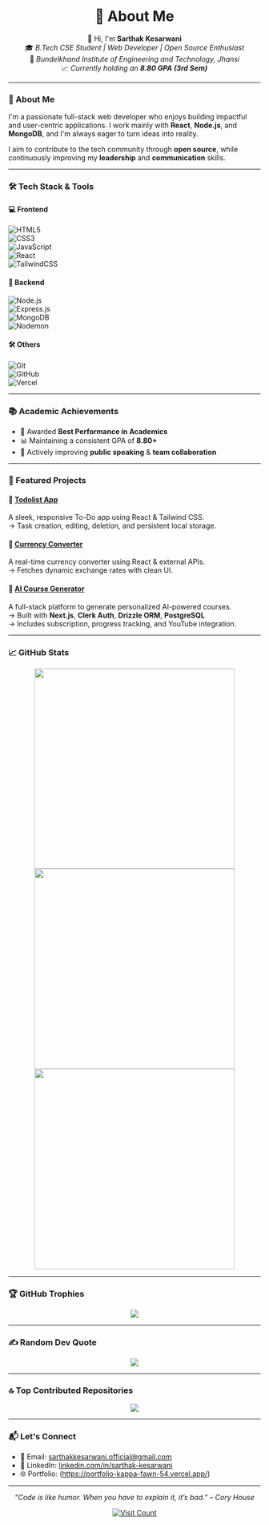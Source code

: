 <h1 align="center">💫 About Me</h1>

<p align="center">
  👋 Hi, I'm <strong>Sarthak Kesarwani</strong><br>
  🎓 <em>B.Tech CSE Student | Web Developer | Open Source Enthusiast</em><br>
  📍 <em>Bundelkhand Institute of Engineering and Technology, Jhansi</em><br>
  📈 <em>Currently holding an <strong>8.80 GPA (3rd Sem)</strong></em>
</p>

---

### 🚀 About Me

I'm a passionate full-stack web developer who enjoys building impactful and user-centric applications. I work mainly with **React**, **Node.js**, and **MongoDB**, and I'm always eager to turn ideas into reality.

I aim to contribute to the tech community through **open source**, while continuously improving my **leadership** and **communication** skills.

---

### 🛠️ Tech Stack & Tools

#### 💻 Frontend  
![HTML5](https://img.shields.io/badge/HTML5-E34F26?style=flat&logo=html5&logoColor=white)  
![CSS3](https://img.shields.io/badge/CSS3-1572B6?style=flat&logo=css3&logoColor=white)  
![JavaScript](https://img.shields.io/badge/JavaScript-F7DF1E?style=flat&logo=javascript&logoColor=black)  
![React](https://img.shields.io/badge/React-20232a?style=flat&logo=react&logoColor=61dafb)  
![TailwindCSS](https://img.shields.io/badge/Tailwind_CSS-38B2AC?style=flat&logo=tailwind-css&logoColor=white)

#### 🧩 Backend  
![Node.js](https://img.shields.io/badge/Node.js-339933?style=flat&logo=node.js&logoColor=white)  
![Express.js](https://img.shields.io/badge/Express.js-000000?style=flat&logo=express&logoColor=white)  
![MongoDB](https://img.shields.io/badge/MongoDB-4EA94B?style=flat&logo=mongodb&logoColor=white)  
![Nodemon](https://img.shields.io/badge/NODEMON-%23323330.svg?style=flat&logo=nodemon&logoColor=%BBDEAD)

#### 🛠 Others  
![Git](https://img.shields.io/badge/Git-F05032?style=flat&logo=git&logoColor=white)  
![GitHub](https://img.shields.io/badge/GitHub-181717?style=flat&logo=github&logoColor=white)  
![Vercel](https://img.shields.io/badge/Vercel-000000?style=flat&logo=vercel&logoColor=white)

---

### 📚 Academic Achievements

- 🏅 Awarded **Best Performance in Academics**
- 📊 Maintaining a consistent GPA of **8.80+**
- 🎤 Actively improving **public speaking** & **team collaboration**

---

### 🌟 Featured Projects

#### 📘 [Todolist App](https://github.com/Mighty-Sarthak-07/Todolist)
A sleek, responsive To-Do app using React & Tailwind CSS.  
→ Task creation, editing, deletion, and persistent local storage.

#### 💱 [Currency Converter](https://github.com/Mighty-Sarthak-07/Currency-Converter)
A real-time currency converter using React & external APIs.  
→ Fetches dynamic exchange rates with clean UI.

#### 🧠 [AI Course Generator](https://github.com/Mighty-Sarthak-07/nextjs-course-ai)
A full-stack platform to generate personalized AI-powered courses.  
→ Built with **Next.js**, **Clerk Auth**, **Drizzle ORM**, **PostgreSQL**  
→ Includes subscription, progress tracking, and YouTube integration.

---

### 📈 GitHub Stats

<p align="center">
  <img src="https://github-readme-stats.vercel.app/api?username=Mighty-Sarthak-07&show_icons=true&theme=github_dark&hide_border=false" width="400"/>  
  <img src="https://nirzak-streak-stats.vercel.app/?user=Mighty-Sarthak-07&theme=dark&hide_border=false" width="400"/>
  <br>
  <img src="https://github-readme-stats.vercel.app/api/top-langs/?username=Mighty-Sarthak-07&layout=compact&theme=github_dark&hide_border=false" width="400"/>
</p>

---

### 🏆 GitHub Trophies

<p align="center">
  <img src="https://github-profile-trophy.vercel.app/?username=Mighty-Sarthak-07&theme=radical&no-frame=false&no-bg=true&margin-w=4"/>
</p>

---

### ✍️ Random Dev Quote

<p align="center">
  <img src="https://quotes-github-readme.vercel.app/api?type=horizontal&theme=radical"/>
</p>

---

### 🔝 Top Contributed Repositories

<p align="center">
  <img src="https://github-contributor-stats.vercel.app/api?username=Mighty-Sarthak-07&limit=5&theme=dark&combine_all_yearly_contributions=true"/>
</p>

---

### 📬 Let's Connect

- 📧 Email: [sarthakkesarwani.official@gmail.com](mailto:sarthakkesarwani.official@gmail.com)  
- 💼 LinkedIn: [linkedin.com/in/sarthak-kesarwani](https://www.linkedin.com/in/sarthak-kesarwani)  
- 🌐 Portfolio: (https://portfolio-kappa-fawn-54.vercel.app/)

---

<p align="center"><em>“Code is like humor. When you have to explain it, it’s bad.” – Cory House</em></p>

<p align="center">
  <a href="https://visitcount.itsvg.in">
    <img src="https://visitcount.itsvg.in/api?id=Mighty-Sarthak-07&icon=0&color=0" alt="Visit Count"/>
  </a>
</p>

<!-- Made with GPRM ( https://gprm.itsvg.in ) -->
